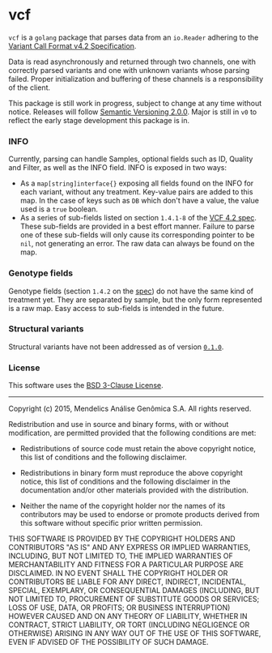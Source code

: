 vcf
===

`vcf` is a `golang` package that parses data from an `io.Reader` adhering to the [Variant Call Format v4.2 Specification](https://samtools.github.io/hts-specs/VCFv4.2.pdf).

Data is read asynchronously and returned through two channels, one with correctly parsed variants and one with unknown variants whose parsing failed. Proper initialization and buffering of these channels is a responsibility of the client.

This package is still work in progress, subject to change at any time without notice. Releases will follow [Semantic Versioning 2.0.0](http://semver.org/spec/v2.0.0.html). Major is still in `v0` to reflect the early stage development this package is in.

### INFO

Currently, parsing can handle Samples, optional fields such as ID, Quality and Filter, as well as the INFO field. INFO is exposed in two ways:

* As a `map[string]interface{}` exposing all fields found on the INFO for each variant, without any treatment. Key-value pairs are added to this map. In the case of keys such as `DB` which don't have a value, the value used is a `true` boolean.
* As a series of sub-fields listed on section `1.4.1-8` of the [VCF 4.2 spec](https://samtools.github.io/hts-specs/VCFv4.2.pdf). These sub-fields are provided in a best effort manner. Failure to parse one of these sub-fields will only cause its corresponding pointer to be `nil`, not generating an error. The raw data can always be found on the map.

### Genotype fields

Genotype fields (section `1.4.2` on the [spec](https://samtools.github.io/hts-specs/VCFv4.2.pdf)) do not have the same kind of treatment yet. They are separated by sample, but the only form represented is a raw map. Easy access to sub-fields is intended in the future.

### Structural variants

Structural variants have not been addressed as of version [`0.1.0`](https://github.com/mendelics/vcf/releases/tag/0.1.0).

### License

This software uses the [BSD 3-Clause License](http://opensource.org/licenses/BSD-3-Clause).

---

Copyright (c) 2015, Mendelics Análise Genômica S.A.
All rights reserved.

Redistribution and use in source and binary forms, with or without
modification, are permitted provided that the following conditions are met:

* Redistributions of source code must retain the above copyright notice, this
  list of conditions and the following disclaimer.

* Redistributions in binary form must reproduce the above copyright notice,
  this list of conditions and the following disclaimer in the documentation
  and/or other materials provided with the distribution.

* Neither the name of the copyright holder nor the names of its contributors
  may be used to endorse or promote products derived from this software
  without specific prior written permission.

THIS SOFTWARE IS PROVIDED BY THE COPYRIGHT HOLDERS AND CONTRIBUTORS "AS IS"
AND ANY EXPRESS OR IMPLIED WARRANTIES, INCLUDING, BUT NOT LIMITED TO, THE
IMPLIED WARRANTIES OF MERCHANTABILITY AND FITNESS FOR A PARTICULAR PURPOSE ARE
DISCLAIMED. IN NO EVENT SHALL THE COPYRIGHT HOLDER OR CONTRIBUTORS BE LIABLE
FOR ANY DIRECT, INDIRECT, INCIDENTAL, SPECIAL, EXEMPLARY, OR CONSEQUENTIAL
DAMAGES (INCLUDING, BUT NOT LIMITED TO, PROCUREMENT OF SUBSTITUTE GOODS OR
SERVICES; LOSS OF USE, DATA, OR PROFITS; OR BUSINESS INTERRUPTION) HOWEVER
CAUSED AND ON ANY THEORY OF LIABILITY, WHETHER IN CONTRACT, STRICT LIABILITY,
OR TORT (INCLUDING NEGLIGENCE OR OTHERWISE) ARISING IN ANY WAY OUT OF THE USE
OF THIS SOFTWARE, EVEN IF ADVISED OF THE POSSIBILITY OF SUCH DAMAGE.

